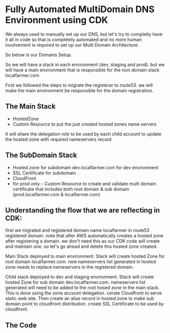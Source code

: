 # Fully Automated MultiDomain DNS Environment using CDK

We always used to manually set up our DNS, but let's try to completly have it all in code so that is completely automated and no more human involvement is required to set up our Multi Domain Architecture.

So below is our Domains Setup.

So we will have a stack in each environment (dev, staging and prod). but we will have a main environment that is responsible for the root domain stack localfarmer.com

First we followed the steps to migrate the registerar to route53. we will make the main environment be responsible for the domain registration.

## The Main Stack

- HostedZone
- Custom Resource to put the just created hosted zones name servers

It will share the delegation role to be used by each child account to update the hosted zone with required nameservers record

## The SubDomain Stack

- Hosted zone for subdomain dev.localfarmer.com for dev environment
- SSL Certificate for subdomain
- CloudFront
- for prod only - Custom Resource to create and validate multi domain certificate that includes both root domain & sub domain (prod.localfarmer.com & localfarmer.com)

## Understanding the flow that we are reflecting in CDK:

first we migrated and registered domain name localfarmer in route53 registered domain. note that after AWS automatically creates a hosted zone after registering a domain. we don't need this as our CDK code will create and maintain one. so let's go ahead and delete this hosted zone created.

Main Stack deployed to main environment. Stack will create hosted Zone for root domain localfarmer.com.
new nameservers list generated in hosted zone needs to replace nameservers in the registered domain.

Child stack deployed to dev and staging environment. Stack will create hosted Zone for sub domain dev.localfarmer.com. nameservers list generated will need to be added to the root hosed zone in the main stack. This is done using the zone account delegation. cerate Cloudfront to serve static web site. Then create an alias record in hosted zone to make sub domain point to cloudfront distribution. create SSL Certificate to be used by cloudfront.

## The Code
